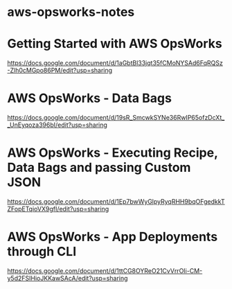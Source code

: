 # aws-opsworks-notes

# Getting Started with AWS OpsWorks
https://docs.google.com/document/d/1aGbtBl33jqt35fCMoNYSAd6FqRQSz-Zlh0cMGpo86PM/edit?usp=sharing

# AWS OpsWorks - Data Bags
https://docs.google.com/document/d/19sR_SmcwkSYNe36RwIP65ofzDcXt__UnEyqoza396bI/edit?usp=sharing

# AWS OpsWorks - Executing Recipe, Data Bags and passing Custom JSON
https://docs.google.com/document/d/1Ep7bwWyGlpyRyqRHH9bqOFgedkkTZFopETqioVX9gfI/edit?usp=sharing

# AWS OpsWorks - App Deployments through CLI
https://docs.google.com/document/d/1ttCG8OYReO21CvVrrOIi-CM-y5d2FSIHioJKKawSAcA/edit?usp=sharing
